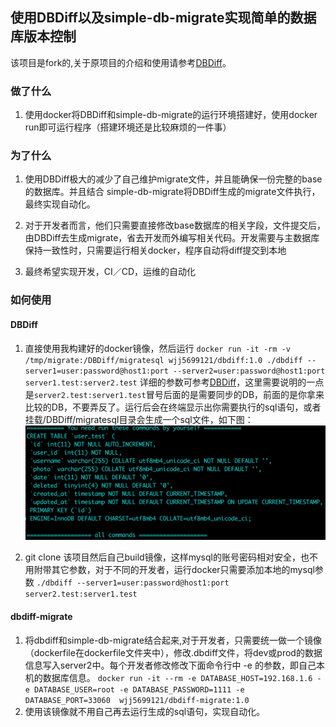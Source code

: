 ## 使用DBDiff以及simple-db-migrate实现简单的数据库版本控制
该项目是fork的,关于原项目的介绍和使用请参考[DBDiff](https://dbdiff.github.io/DBDiff/)。

### 做了什么

1. 使用docker将DBDiff和simple-db-migrate的运行环境搭建好，使用docker run即可运行程序（搭建环境还是比较麻烦的一件事）

### 为了什么
1. 使用DBDiff极大的减少了自己维护migrate文件，并且能确保一份完整的base的数据库。并且结合
simple-db-migrate将DBDiff生成的migrate文件执行，最终实现自动化。

2. 对于开发者而言，他们只需要直接修改base数据库的相关字段，文件提交后，由DBDiff去生成migrate，省去开发而外编写相关代码。开发需要与主数据库保持一致性时，只需要运行相关docker，程序自动将diff提交到本地

3. 最终希望实现开发，CI／CD，运维的自动化

### 如何使用
#### DBDiff
1. 直接使用我构建好的docker镜像，然后运行
`docker run -it -rm -v /tmp/migrate:/DBDiff/migratesql wjj5699121/dbdiff:1.0 ./dbdiff --server1=user:password@host1:port --server2=user:password@host1:port server1.test:server2.test`
详细的参数可参考[DBDiff](https://dbdiff.github.io/DBDiff/)，这里需要说明的一点是`server2.test:server1.test`冒号后面的是需要同步的DB，前面的是你拿来比较的DB，不要弄反了。运行后会在终端显示出你需要执行的sql语句，或者挂载/DBDiff/migratesql目录会生成一个sql文件，如下图：
![](./sql.png)

2. git clone 该项目然后自己build镜像，这样mysql的账号密码相对安全，也不用附带其它参数，对于不同的开发者，运行docker只需要添加本地的mysql参数
`./dbdiff --server1=user:password@host1:port server2.test:server1.test`

#### dbdiff-migrate
1. 将dbdiff和simple-db-migrate结合起来,对于开发者，只需要统一做一个镜像（dockerfile在dockerfile文件夹中），修改.dbdiff文件，将dev或prod的数据信息写入server2中。每个开发者修改修改下面命令行中 -e 的参数，即自己本机的数据库信息。
`docker run -it --rm -e DATABASE_HOST=192.168.1.6 -e DATABASE_USER=root -e DATABASE_PASSWORD=1111 -e DATABASE_PORT=33060  wjj5699121/dbdiff-migrate:1.0`
2. 使用该镜像就不用自己再去运行生成的sql语句，实现自动化。